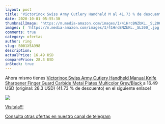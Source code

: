 ```yaml
---
layout: post
title: 'Victorinox Swiss Army Cutlery Handheld M al 41.73 % de descuento'
date: 2020-10-01 05:55:30
thumbnailImage: 'https://m.media-amazon.com/images/I/41HrcBNZbKL._SL200_.jpg'
images: [ 'https://m.media-amazon.com/images/I/41HrcBNZbKL._SL200_.jpg' ]
comments: true
category: ofertas
author: ring
slug: B001X5A998
description:
actualPrice: 16.49 USD
comparePrice: 28.3 USD
inStock: true
---
```


Ahora mismo tienes [Victorinox Swiss Army Cutlery Handheld Manual Knife Sharpener  Finger Guard  Carbide Metal Plates  Multicolor  Grey/Black ](https://www.amazon.com/dp/B001X5A998/?tag=redken08-20) a 16.49 USD (original: 28.3 USD) (41.73 %  de descuento) en el siguiente enlace!

[![](https://m.media-amazon.com/images/I/41HrcBNZbKL._SL200_.jpg)](https://www.amazon.com/dp/B001X5A998/?tag=redken08-20)

[Visítala!!!](https://www.amazon.com/dp/B001X5A998/?tag=redken08-20)

[Consulta otras ofertas en nuestro canal de telegram](https://t.me/s/ofertas25)
